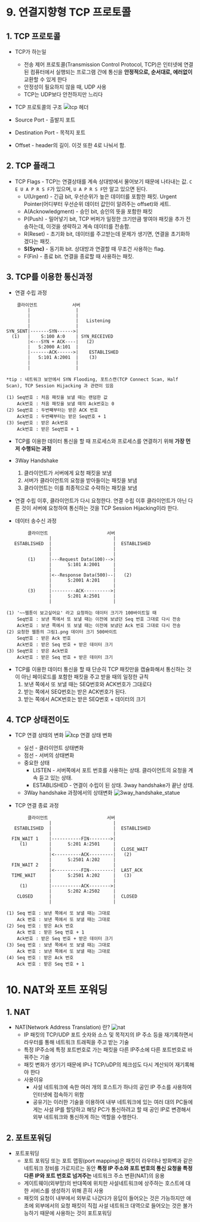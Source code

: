 # 9. 연결지향형 TCP 프로토콜

## 1. TCP 프로토콜
* TCP가 하는일
  * 전송 제어 프로토콜(Transmission Control Protocol, TCP)은 인터넷에 연결된 컴퓨터에서 실행되는 프로그램 간에 통신을 **안정적으로, 순서대로, 에러없이** 교환할 수 있게 한다
  * 안정성이 필요하지 않을 때, UDP 사용
  * TCP는 UDP보다 안전하지만 느리다

* TCP 프로토콜의 구조
![tcp 헤더](./assets/tcp_header.png)
* Source Port - 출발지 포트
* Destination Port - 목적지 포트
* Offset - header의 길이. 이것 또한 4로 나눠서 함.

## 2. TCP 플래그
* TCP Flags - TCP는 연결상태를 계속 상대방에서 물어보기 때문에 나타내는 값. `C E U A P R S F`가 있으며, `U A P R S F`만 알고 있으면 된다.
  * U(Urgent) - 긴급 bit, 우선순위가 높은 데이터를 포함한 패킷. Urgent Pointer(어디부터 우선순위 데이터 값인이 알려주는 offset)와 세트.
  * A(Acknowledgment) - 승인 bit, 승인의 뜻을 포함한 패킷
  * P(Push) - 밀어넣기 bit, TCP 버퍼가 일정한 크기만큼 쌓여야 패킷을 추가 전송하는데, 이것을 생략하고 계속 데이터를 전송함.
  * R(Reset) - 초기화 bit, 데이터를 주고받는데 문제가 생기면, 연결을 초기화하겠다는 패킷.
  * **S(Sync)** - 동기화 bit. 상대방과 연결할 때 무조건 사용하는 flag.
  * F(Fin) - 종료 bit. 연결을 종료할 때 사용하는 패킷.

## 3. TCP를 이용한 통신과정
* 연결 수립 과정
```
    클라이언트             서버
        |                 |
        |                 |
        |                 |   Listening
        |                 |
SYN_SENT|-------SYN------>|
  (1)   |    S:100 A:0    | SYN_RECEIVED 
        |<---SYN + ACK----|   (2)
        |   S:2000 A:101  |
        |-------ACK------>|    ESTABLISHED   
        |   S:101 A:2001  |    (3)
        |                 |   
        |                 |

*tip : 네트워크 보안에서 SYN Flooding, 포트스캔(TCP Connect Scan, Half Scan), TCP Session Hijacking 과 관련이 있음

(1) Seq번호 : 처음 패킷을 보낼 때는 랜덤한 값
    Ack번호 : 처음 패킷을 보낼 때의 Ack번호는 0
(2) Seq번호 : 두번째부터는 받은 ACK 번호
    Ack번호 : 두번째부터는 받은 Seq번호 + 1
(3) Seq번호 : 받은 Ack번호
    Ack번호 : 받은 Seq번호 + 1
```
  * TCP를 이용한 데이터 통신을 할 때 프로세스와 프로세스를 연결하기 위해 **가장 먼저 수행되는 과정**
  * 3Way Handshake
    1. 클라이언트가 서버에게 요청 패킷을 보냄
    2. 서버가 클라이언트의 요청을 받아들이는 패킷을 보냄
    3. 클라이언트는 이를 최종적으로 수락하는 패킷을 보냄

  * 연결 수립 이후, 클라이언트가 다시 요청한다. 연결 수립 이후 클라이언트가 아닌 다른 것이 서버에 요청하여 통신하는 것을 TCP Session Hijacking이라 한다.

* 데이터 송수신 과정
```
        클라이언트                      서버
                |                       |
   ESTABLISHED  |                       |  ESTABLISHED 
                |                       |
                |                       |
        (1)     |---Request Data(100)-->|
                |      S:101 A:2001     |
                |                       |
                |<--Response Data(500)--|   (2)
                |      S:2001 A:201     |
                |                       |
        (3)     |---------ACK---------->|
                |      S:201 A:2501     |
                |                       |

(1) '~~웹툰이 보고싶어요' 라고 요청하는 데이터 크기가 100바이트일 때
    Seq번호 : 보낸 쪽에서 또 보낼 때는 이전에 보냈던 Seq 번호 그대로 다시 전송
    Ack번호 : 보낸 쪽에서 또 보낼 때는 이전에 보냈던 Ack 번호 그대로 다시 전송
(2) 요청한 웹툰의 그림1.png 데이터 크기 500바이트
    Seq번호 : 받은 Ack 번호
    Ack번호 : 받은 Seq 번호 + 받은 데이터 크기
(3) Seq번호 : 받은 Ack번호
    Ack번호 : 받은 Seq 번호 + 받은 데이터 크기
```
  * TCP를 이용한 데이터 통신을 할 때 단순히 TCP 패킷만을 캡슐화해서 통신하는 것이 아닌 페이로드를 포함한 패킷을 주고 받을 때의 일정한 규칙
    1. 보낸 쪽에서 또 보낼 때는 SEQ번호와 ACK번호가 그대로다
    2. 받는 쪽에서 SEQ번호는 받은 ACK번호가 된다.
    3. 받는 쪽에서 ACK번호는 받은 SEQ번호 + 데이터의 크기

## 4. TCP 상태전이도
* TCP 연결 상태의 변화
![tcp 연결 상태 변화](./assets/tcp_connect_status.png)
  * 실선 - 클라이언트 상태변화
  * 점선 - 서버의 상태변화
  * 중요한 상태
    * LISTEN - 서버쪽에서 포트 번호를 사용하는 상태. 클라이언트의 요청을 계속 듣고 있는 상태.
    * ESTABLISHED - 연결이 수립이 된 상태. 3way handshake가 끝난 상태.
  * 3Way handshake 과정에서의 상태변화
  ![3way_handshake_statue](./assets/3way_handshake_status.png)

* TCP 연결 종료 과정
```
        클라이언트                      서버
                |                       |
   ESTABLISHED  |                       |  ESTABLISHED 
                |                       |
  FIN_WAIT 1    |-----------FIN-------->|
     (1)        |      S:201 A:2501     |
                |                       |  CLOSE_WAIT  
                |<----------ACK---------|   (2)
                |      S:2501 A:202     | 
  FIN_WAIT 2    |                       |
                |<----------FIN---------|  LAST_ACK    
  TIME_WAIT     |      S:2501 A:202     |   (3)
                |                       |
     (1)        |-----------ACK-------->|
                |      S:202 A:2502     |
    CLOSED      |                       |  CLOSED
                |                       |

(1) Seq 번호 : 보낸 쪽에서 또 보낼 때는 그대로
    Ack 번호 : 보낸 쪽에서 또 보낼 때는 그대로 
(2) Seq 번호 : 받은 Ack 번호
    Ack 번호 : 받은 Seq 번호 + 1
    Ack번호 : 받은 Seq 번호 + 받은 데이터 크기
(3) Seq 번호 : 보낸 쪽에서 또 보낼 때는 그대로
    Ack 번호 : 보낸 쪽에서 또 보낼 때는 그대로 
(4) Seq 번호 : 받은 Ack 번호
    Ack 번호 : 받은 Seq 번호 + 1
```

# 10. NAT와 포트 포워딩

## 1. NAT
* NAT(Network Address Translation) 란?
  ![nat](./assets/nat.png)
  * IP 패킷의 TCP/UDP 포트 숫자와 소스 및 목적지의 IP 주소 등을 재기록하면서 라우터를 통해 네트워크 트래픽을 주고 받는 기술
  * 특정 IP주소에 특정 포트번호로 가는 패킷을 다른 IP주소에 다른 포트번호로 바꿔주는 기술
  * 패킷 변화가 생기기 때문에 IP나 TCP/uDP의 체크섬도 다시 계산되어 재기록해야 한다
  * 사용이유
    * 사설 네트워크에 속한 여러 개의 호스트가 하나의 공인 IP 주소를 사용하여 인터넷에 접속하기 위함
    * 공유기는 이러한 기술을 이용하여 내부 네트워크에 있는 여러 대의 PC들에게는 사설 IP를 할당하고 해당 PC가 통신하려고 할 때 공인 IP로 변경해서 외부 네트워크와 통신하게 하는 역할을 수행한다.

## 2. 포트포워딩
* 포트포워딩
  * 포트 포워딩 또는 포트 맵핑(port mapping)은 패킷이 라우터나 방화벽과 같은 네트워크 장비를 가로지르는 동안 **특정 IP 주소와 포트 번호의 통신 요청을 특정 다른 IP와 포트 번호로 넘겨주는** 네트워크 주소 변환(NAT)의 응용
  * 게이트웨이(외부망)의 반대쪽에 위치한 사설네트워크에 상주하는 호스트에 대한 서비스를 생성하기 위해 흔히 사용
  * 패킷의 요청이 내부에서 외부로 나갔다가 응답이 들어오는 것은 가능하지만 애초에 외부에서의 요청 패킷이 직접 사설 네트워크 대역으로 들어오는 것은 불가능하기 때문에 사용하는 것이 포트포워딩
